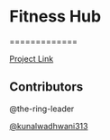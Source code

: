 # Fitness Hub
=============

[Project Link](https://grand-bunny-199fa7.netlify.app/) 

## Contributors

@the-ring-leader

[@kunalwadhwani313](https://github.com/kunalwadhwani313) 



